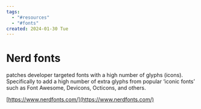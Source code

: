 ```yaml
---
tags:
  - "#resources"
  - "#fonts"
created: 2024-01-30 Tue
---
```

# Nerd fonts

patches developer targeted fonts with a high number of glyphs (icons). Specifically to add a high number of extra glyphs from popular ‘iconic fonts’ such as Font Awesome, Devicons, Octicons, and others.

[https://www.nerdfonts.com/](https://www.nerdfonts.com/)